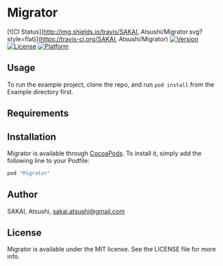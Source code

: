 # Migrator

[![CI Status](http://img.shields.io/travis/SAKAI, Atsushi/Migrator.svg?style=flat)](https://travis-ci.org/SAKAI, Atsushi/Migrator)
[![Version](https://img.shields.io/cocoapods/v/Migrator.svg?style=flat)](http://cocoapods.org/pods/Migrator)
[![License](https://img.shields.io/cocoapods/l/Migrator.svg?style=flat)](http://cocoapods.org/pods/Migrator)
[![Platform](https://img.shields.io/cocoapods/p/Migrator.svg?style=flat)](http://cocoapods.org/pods/Migrator)

## Usage

To run the example project, clone the repo, and run `pod install` from the Example directory first.

## Requirements

## Installation

Migrator is available through [CocoaPods](http://cocoapods.org). To install
it, simply add the following line to your Podfile:

```ruby
pod "Migrator"
```

## Author

SAKAI, Atsushi, sakai.atsushi@gmail.com

## License

Migrator is available under the MIT license. See the LICENSE file for more info.
